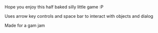 Hope you enjoy this half baked silly little game :P

Uses arrow key controls and space bar to interact with objects and dialog

Made for a gam jam
